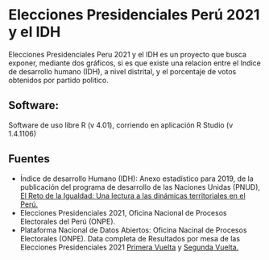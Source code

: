 # Elecciones Presidenciales Perú 2021 y el IDH

Elecciones Presidenciales Peru 2021 y el IDH es un proyecto que busca exponer, mediante dos gráficos, si es que existe una relacion entre el Indice de desarrollo humano (IDH), a nivel distrital, y el porcentaje de votos obtenidos por partido politico. 


## Software:

Software de uso libre R (v 4.01), corriendo en aplicación R Studio (v 1.4.1106)


## Fuentes

- Índice de desarrollo Humano (IDH):  Anexo estadístico para 2019, de la publicación del programa de desarrollo de las Naciones Unidas (PNUD), <a href="https://www.pe.undp.org/content/peru/es/home/library/poverty/el-reto-de-la-igualdad.html">El Reto de la Igualdad: Una lectura a las dinámicas territoriales en el Perú.</a>
- Elecciones Presidenciales 2021, Oficina Nacional de Procesos Electorales del Perú (ONPE).
- Plataforma Nacional de Datos Abiertos: Oficina Nacinal de Procesos Electorales (ONPE). Data completa de Resultados por mesa de las Elecciones Presidenciales 2021 
<a href="https://www.datosabiertos.gob.pe/dataset/resultados-por-mesa-de-las-elecciones-presidenciales-2021-primera-vuelta-oficina-nacional-0"> Primera Vuelta</a> y <a href="https://www.datosabiertos.gob.pe/dataset/resultados-por-mesa-de-las-elecciones-presidenciales-2021-segunda-vuelta-oficina-nacional-2"> Segunda Vuelta.</a>


